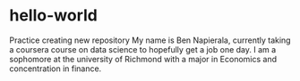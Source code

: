 # hello-world
Practice creating new repository 
My name is Ben Napierala, currently taking a coursera course on data science to hopefully get a job one day. I am a sophomore at the university of Richmond with a major in Economics and concentration in finance. 
